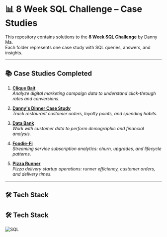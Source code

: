 # 📊 8 Week SQL Challenge – Case Studies

This repository contains solutions to the **[8 Week SQL Challenge](https://8weeksqlchallenge.com/)** by Danny Ma.  
Each folder represents one case study with SQL queries, answers, and insights.

---

## 📚 Case Studies Completed

1. **[Clique Bait](./Clique%20Bait/)**  
   *Analyze digital marketing campaign data to understand click-through rates and conversions.*

2. **[Danny's Dinner Case Study](./Danny's%20Dinner%20Case%20Study/)**  
   *Track restaurant customer orders, loyalty points, and spending habits.*

3. **[Data Bank](./Data%20Bank/)**  
   *Work with customer data to perform demographic and financial analysis.*

4. **[Foodie-Fi](./Foodie-Fi/)**  
   *Streaming service subscription analytics: churn, upgrades, and lifecycle patterns.*

5. **[Pizza Runner](./Pizza%20Runner/)**  
   *Pizza delivery startup operations: runner efficiency, customer orders, and delivery times.*

---

## 🛠 Tech Stack

## 🛠 Tech Stack

![SQL](https://img.shields.io/badge/SQL-007ACC?style=for-the-badge&logo=mysql&logoColor=white)  

 




